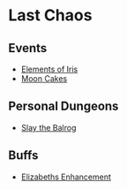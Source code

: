 # Last Chaos

## Events
* [Elements of Iris](./event/elements-of-iris.md)
* [Moon Cakes](./event/moon-cakes.md)

## Personal Dungeons
* [Slay the Balrog](./personal-dungeon/slay-the-balrog.md)

## Buffs
* [Elizabeths Enhancement](./buff/elizabeths-enhancement.md)
